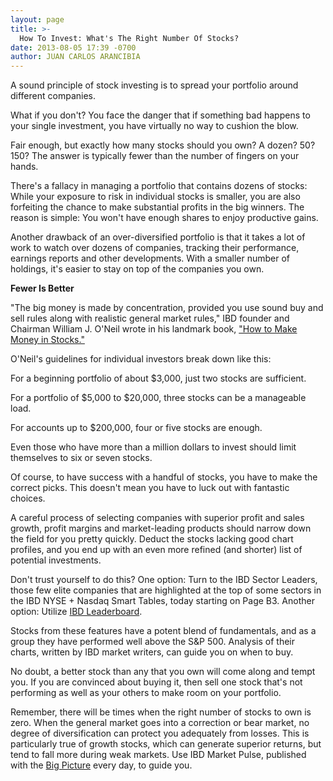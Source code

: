 ```yaml
---
layout: page
title: >-
  How To Invest: What's The Right Number Of Stocks?
date: 2013-08-05 17:39 -0700
author: JUAN CARLOS ARANCIBIA
---
```





A sound principle of stock investing is to spread your portfolio around different companies.


What if you don't? You face the danger that if something bad happens to your single investment, you have virtually no way to cushion the blow.


Fair enough, but exactly how many stocks should you own? A dozen? 50? 150? The answer is typically fewer than the number of fingers on your hands.


There's a fallacy in managing a portfolio that contains dozens of stocks: While your exposure to risk in individual stocks is smaller, you are also forfeiting the chance to make substantial profits in the big winners. The reason is simple: You won't have enough shares to enjoy productive gains.


Another drawback of an over-diversified portfolio is that it takes a lot of work to watch over dozens of companies, tracking their performance, earnings reports and other developments. With a smaller number of holdings, it's easier to stay on top of the companies you own.


**Fewer Is Better**


"The big money is made by concentration, provided you use sound buy and sell rules along with realistic general market rules," IBD founder and Chairman William J. O'Neil wrote in his landmark book, ["How to Make Money in Stocks."](http://www.amazon.com/s/ref=nb_sb_ss_c_0_12/180-6062463-9731201?url=search-alias%3Dstripbooks&field-keywords=how%20to%20make%20money%20in%20stocks&sprefix=How+to+Make+%2Caps%2C348)


O'Neil's guidelines for individual investors break down like this:


For a beginning portfolio of about \$3,000, just two stocks are sufficient.


For a portfolio of \$5,000 to \$20,000, three stocks can be a manageable load.


For accounts up to \$200,000, four or five stocks are enough.


Even those who have more than a million dollars to invest should limit themselves to six or seven stocks.


Of course, to have success with a handful of stocks, you have to make the correct picks. This doesn't mean you have to luck out with fantastic choices.


A careful process of selecting companies with superior profit and sales growth, profit margins and market-leading products should narrow down the field for you pretty quickly. Deduct the stocks lacking good chart profiles, and you end up with an even more refined (and shorter) list of potential investments.


Don't trust yourself to do this? One option: Turn to the IBD Sector Leaders, those few elite companies that are highlighted at the top of some sectors in the IBD NYSE + Nasdaq Smart Tables, today starting on Page B3. Another option: Utilize [IBD Leaderboard](http://leaderboard.investors.com/leaderboard/leaders/default.aspx).


Stocks from these features have a potent blend of fundamentals, and as a group they have performed well above the S&P 500. Analysis of their charts, written by IBD market writers, can guide you on when to buy.


No doubt, a better stock than any that you own will come along and tempt you. If you are convinced about buying it, then sell one stock that's not performing as well as your others to make room on your portfolio.


Remember, there will be times when the right number of stocks to own is zero. When the general market goes into a correction or bear market, no degree of diversification can protect you adequately from losses. This is particularly true of growth stocks, which can generate superior returns, but tend to fall more during weak markets. Use IBD Market Pulse, published with the [Big Picture](http://news.investors.com/investing/big-picture.htm) every day, to guide you.




